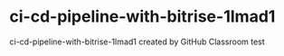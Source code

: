# ci-cd-pipeline-with-bitrise-1Imad1
ci-cd-pipeline-with-bitrise-1Imad1 created by GitHub Classroom
test
